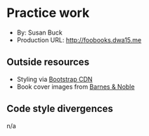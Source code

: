 # Practice work
+ By: Susan Buck
+ Production URL: <http://foobooks.dwa15.me>

## Outside resources
+ Styling via [Bootstrap CDN](https://www.bootstrapcdn.com)
+ Book cover images from [Barnes & Noble](https://www.barnesandnoble.com)

## Code style divergences
n/a
